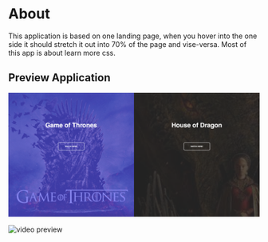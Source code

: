 # About

This application is based on one landing page, when you hover into the one side it should stretch it out into 70% of the page and vise-versa.
Most of this app is about learn more css.

## Preview Application

![static preview](assets/split-lading-page-1.png)

![video preview](assets/split-landing-page_AdobeExpress.gif)

